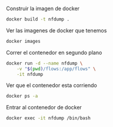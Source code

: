 Construir la imagen de docker
```bash
docker build -t nfdump .
```

Ver las imagenes de docker que tenemos
```bash
docker images
```


Correr el contenedor en segundo plano
```bash
docker run -d --name nfdump \
    -v "$(pwd)/flows:/app/flows" \
    -it nfdump
```

Ver que el contenedor esta corriendo
```bash
docker ps -a
```


Entrar al contenedor de docker
```bash
docker exec -it nfdump /bin/bash
```